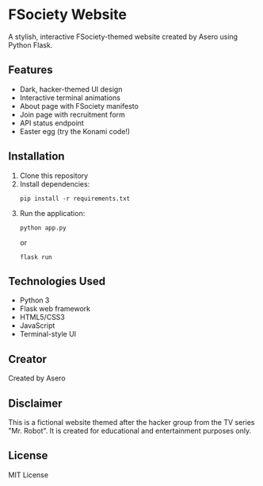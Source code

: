 # FSociety Website

A stylish, interactive FSociety-themed website created by Asero using Python Flask.

## Features

- Dark, hacker-themed UI design
- Interactive terminal animations
- About page with FSociety manifesto
- Join page with recruitment form
- API status endpoint
- Easter egg (try the Konami code!)

## Installation

1. Clone this repository
2. Install dependencies:
   ```
   pip install -r requirements.txt
   ```
3. Run the application:
   ```
   python app.py
   ```
   or
   ```
   flask run
   ```

## Technologies Used

- Python 3
- Flask web framework
- HTML5/CSS3
- JavaScript
- Terminal-style UI

## Creator

Created by Asero

## Disclaimer

This is a fictional website themed after the hacker group from the TV series "Mr. Robot". It is created for educational and entertainment purposes only.

## License

MIT License
